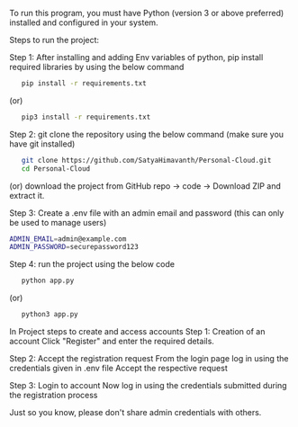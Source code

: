 To run this program, you must have Python (version 3 or above preferred) installed and configured in your system.

Steps to run the project:

Step 1: After installing and adding Env variables of python, pip install required libraries by using the below command 
```bash
   pip install -r requirements.txt
```
(or)
```bash
   pip3 install -r requirements.txt
```

Step 2: git clone the repository using the below command (make sure you have git installed)
```bash
   git clone https://github.com/SatyaHimavanth/Personal-Cloud.git
   cd Personal-Cloud
```
(or)
download the project from GitHub repo -> code -> Download ZIP and extract it.

Step 3: Create a .env file with an admin email and password (this can only be used to manage users)
```bash
ADMIN_EMAIL=admin@example.com
ADMIN_PASSWORD=securepassword123
```

Step 4: run the project using the below code 
```bash
   python app.py
```
(or)
```bash
   python3 app.py
```

In Project steps to create and access accounts
Step 1: Creation of an account
Click "Register" and enter the required details.

Step 2: Accept the registration request
From the login page log in using the credentials given in .env file
Accept the respective request

Step 3: Login to account
Now log in using the credentials submitted during the registration process

Just so you know, please don't share admin credentials with others.
